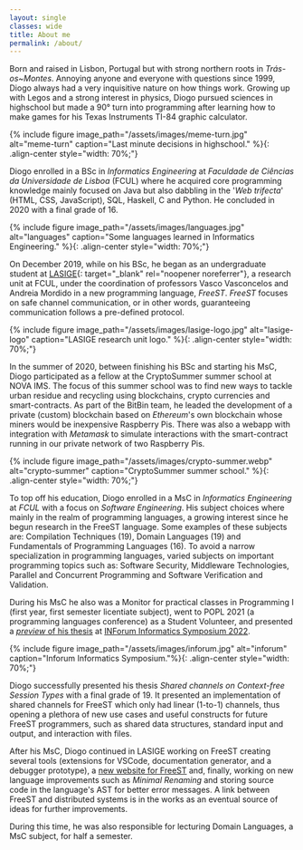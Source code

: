 ```yaml
---
layout: single
classes: wide
title: About me
permalink: /about/
---
```


<!-- Intro -->
Born and raised in Lisbon, Portugal but with strong northern roots in *Trás-os~Montes*. Annoying 
    anyone and everyone with questions since 1999, Diogo always had a very inquisitive nature on 
    how things work. Growing up with Legos and a strong interest in physics, Diogo pursued sciences 
    in highschool but made a 90° turn into programming after learning how to make games for his 
    Texas Instruments TI-84 graphic calculator.

<!-- ![meme-turn](/assets/images/meme-turn.jpg){: .align-center} -->
{% include figure image_path="/assets/images/meme-turn.jpg" alt="meme-turn" caption="Last minute decisions in highschool." %}{: .align-center style="width: 70%;"} 



<!-- Education - BSc -->
Diogo enrolled in a BSc in *Informatics Engineering* at *Faculdade de Ciências da Universidade de 
    Lisboa* (FCUL) where he acquired core programming knowledge mainly focused on Java but also dabbling 
    in the '*Web trifecta*' (HTML, CSS, JavaScript), SQL, Haskell, C and Python. He concluded
    in 2020 with a final grade of 16.

<!-- ![languages](/assets/images/languages.jpg){: .align-center} -->
{% include figure image_path="/assets/images/languages.jpg" alt="languages" caption="Some languages learned in Informatics Engineering." %}{: .align-center style="width: 70%;"} 



<!-- Begun in LASIGE as Undergraduate Student -->
On December 2019, while on his BSc, he began as an undergraduate student at 
    [LASIGE][lasige]{: target="_blank" rel="noopener noreferrer"}, a research unit at FCUL, 
    under the coordination of professors Vasco Vasconcelos and Andreia Mordido in a new programming 
    language, *FreeST*. *FreeST* focuses on safe channel communication, or in other words, 
    guaranteeing communication follows a pre-defined protocol. 

<!-- ![lasige-logo](/assets/images/lasige-logo.jpg){: .align-center} -->
{% include figure image_path="/assets/images/lasige-logo.jpg" alt="lasige-logo" caption="LASIGE research unit logo." %}{: .align-center style="width: 70%;"} 



<!-- Experience - Bee2Waste -->
In the summer of 2020, between finishing his BSc and starting his MsC, Diogo participated as a 
    fellow at the CryptoSummer summer school at NOVA IMS. The focus of this summer school was to 
    find new ways to tackle urban residue and recycling using blockchains, crypto currencies and 
    smart-contracts. As part of the BitBin team, he leaded the development of a private (custom)
    blockchain based on *Ethereum*'s own blockchain whose miners would be inexpensive Raspberry Pis.
    There was also a webapp with integration with *Metamask* to simulate interactions with the 
    smart-contract running in our private network of two Raspberry Pis. 

{% include figure image_path="/assets/images/crypto-summer.webp" alt="crypto-summer" caption="CryptoSummer summer school." %}{: .align-center style="width: 70%;"} 



<!-- Education - MsC -->
To top off his education, Diogo enrolled in a MsC in *Informatics Engineering* at *FCUL* with a
    focus on *Software Engineering*. His subject choices where mainly in the realm of programming 
    languages, a growing interest since he begun research in the FreeST language. Some examples
    of these subjects are: Compilation Techniques (19), Domain Languages (19) and Fundamentals of 
    Programming Languages (16). To avoid a narrow specialization in programming languages, 
    varied subjects on important programming topics such as: Software Security, Middleware
    Technologies, Parallel and Concurrent Programming and Software Verification and Validation.



<!-- Experience - Monitor in practical classes in Programming I (main language Python) -->
<!-- Student volunteer @ POPL -->
<!-- Experience - INForum -->
During his MsC he also was a Monitor for practical classes in Programming I (first year, first
    semester licentiate subject), went to POPL 2021 (a programming languages conference) as a 
    Student Volunteer, and presented a [*preview* of his thesis][inforum-paper] at 
    [INForum Informatics Symposium 2022][inforum].

{% include figure image_path="/assets/images/inforum.jpg" alt="inforum" caption="Inforum Informatics Symposium."%}{: .align-center style="width: 70%;"} 



<!-- Education - Thesis -->
Diogo successfully presented his thesis *Shared channels on Context-free Session Types* 
    <!-- [*Shared channels on Context-free Session Types*][thesis]  -->
    with a final grade of 19. It presented an implementation of shared channels for FreeST which 
    only had linear (1-to-1) channels, thus opening a plethora of new use cases and useful 
    constructs for future FreeST programmers, such as shared data structures, standard input and 
    output, and interaction with files.



<!-- Currently working on FreeST (research) -->
<!-- Experience - Responsible for Domain Languages subject for 4 months -->
After his MsC, Diogo continued in LASIGE working on FreeST creating several tools (extensions for
    VSCode, documentation generator, and a debugger prototype), a 
    [new website for FreeST][freest-website] and, finally, working on new language improvements
    such as *Minimal Renaming* and storing source code in the language's AST for better error
    messages. 
    <!-- THIS MIGHT CHANGE IN THE FUTURE -->
    A link between FreeST and distributed systems is in the works as an eventual source of ideas
    for further improvements.

During this time, he was also responsible for lecturing Domain Languages, a MsC subject, for half 
    a semester.

<!-- TODO: link these projects -->


<!-- TODO: the future - interests, favorite topics, future projects, future of programming -->


[lasige]: https://www.lasige.pt/
[crypto-summer]: https://novacidade.pt/formacao/crypto-summer/
[inforum]: https://inforum.org.pt/2022/index.html
[inforum-paper]: https://inforum.org.pt/2022/sites/default/files/2022-09/Actas_INForum.pdf#section.2.3
<!-- [thesis]: TBD -->
[freest-website]: https://freest-lang.github.io